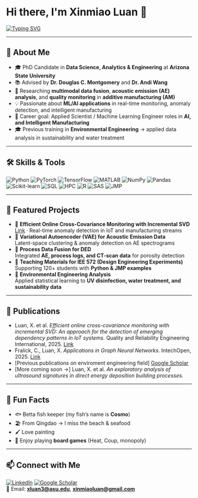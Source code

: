 # Hi there, I'm Xinmiao Luan 👋

[![Typing SVG](https://readme-typing-svg.herokuapp.com?size=22&duration=4000&lines=PhD+Candidate+%7C+Data+Science;Machine+Learning+%7C+Applied+Science;Additive+Manufacturing+Researcher)](https://git.io/typing-svg)

---

## 🔬 About Me
- 🎓 PhD Candidate in **Data Science, Analytics & Engineering** at **Arizona State University**
- 📚 Advised by **Dr. Douglas C. Montgomery** and **Dr. Andi Wang**
- 🧪 Researching **multimodal data fusion**, **acoustic emission (AE) analysis**, and **quality monitoring** in **additive manufacturing (AM)**
- 💡 Passionate about **ML/AI applications** in real-time monitoring, anomaly detection, and intelligent manufacturing
- 🎯 Career goal: Applied Scientist / Machine Learning Engineer roles in **AI, and Intelligent Manufacturing**
- 🎓 Previous training in **Environmental Engineering** → applied data analysis in sustainability and water treatment

---

## 🛠 Skills & Tools
![Python](https://img.shields.io/badge/Python-3776AB?logo=python&logoColor=white)
![PyTorch](https://img.shields.io/badge/PyTorch-EE4C2C?logo=pytorch&logoColor=white)
![TensorFlow](https://img.shields.io/badge/TensorFlow-FF6F00?logo=tensorflow&logoColor=white)
![MATLAB](https://img.shields.io/badge/MATLAB-0076A8?logo=mathworks&logoColor=white)
![NumPy](https://img.shields.io/badge/NumPy-013243?logo=numpy&logoColor=white)
![Pandas](https://img.shields.io/badge/Pandas-150458?logo=pandas&logoColor=white)
![Scikit-learn](https://img.shields.io/badge/scikit--learn-F7931E?logo=scikitlearn&logoColor=white)
![SQL](https://img.shields.io/badge/SQL-4479A1?logo=postgresql&logoColor=white)
![HPC](https://img.shields.io/badge/HPC-2C3E50?logo=linux&logoColor=white)
![R](https://img.shields.io/badge/R-276DC3?logo=r&logoColor=white)
![SAS](https://img.shields.io/badge/SAS-1E90FF?logo=sas&logoColor=white)
![JMP](https://img.shields.io/badge/JMP-2E8B57?logo=statistics&logoColor=white)

---

## 📂 Featured Projects
- 🔹 **Efficient Online Cross-Covariance Monitoring with Incremental SVD**  
  [Link](https://onlinelibrary.wiley.com/doi/10.1002/qre.3761?af=R) · Real-time anomaly detection in IoT and manufacturing streams
- 🔹 **Variational Autoencoder (VAE) for Acoustic Emission Data**  
  Latent-space clustering & anomaly detection on AE spectrograms
- 🔹 **Process Data Fusion for DED**  
  Integrated **AE, process logs, and CT-scan data** for porosity detection
- 🔹 **Teaching Materials for IEE 572 (Design Engineering Experiments)**  
  Supporting 120+ students with **Python & JMP examples**
- 🔹 **Environmental Engineering Analysis**  
  Applied statistical learning to **UV disinfection, water treatment, and sustainability data**

---

## 📝 Publications
- Luan, X. et al. *Efficient online cross-covariance monitoring with incremental SVD: An approach for the detection of emerging dependency patterns in IoT systems.* Quality and Reliability Engineering International, 2025. [Link](https://onlinelibrary.wiley.com/doi/10.1002/qre.3761?af=R)
- Fralick, C., Luan, X. *Applications in Graph Neural Networks.* IntechOpen, 2025. [Link](https://www.intechopen.com/online-first/1218903)
- [Previous publications on enviroment engineering field] [Google Scholar](https://scholar.google.com/citations?hl=en&user=A8wLai8AAAAJ)
- [More coming soon →] Luan, X. et al. *An exploratory analysis of ultrasound signatures in direct energy deposition building processes.*

---

## 🎨 Fun Facts
- 🐟 Betta fish keeper (my fish’s name is **Cosmo**)
- 🏖️ From Qingdao → I miss the beach & seafood
- 🖌️ Love painting
- 🎲 Enjoy playing **board games** (Heat, Coup, monopoly)

---

## 📫 Connect with Me
[![LinkedIn](https://img.shields.io/badge/LinkedIn-blue?logo=linkedin&logoColor=white)](https://www.linkedin.com/in/xinmiao-luan-b34231216/)
[![Google Scholar](https://img.shields.io/badge/Google%20Scholar-4285F4?logo=googlescholar&logoColor=white)](https://scholar.google.com/citations?hl=en&user=A8wLai8AAAAJ)  
📧 Email: **xluan3@asu.edu**, **xinmiaoluan@gmail.com**
